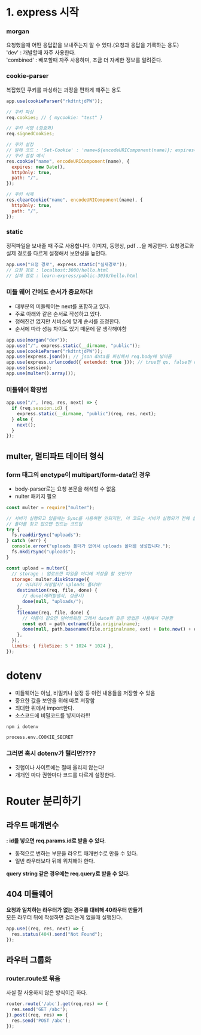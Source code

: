 # 1. express 시작

### morgan

요청했을때 어떤 응답값을 보내주는지 알 수 있다.(요청과 응답을 기록하는 용도)
<br>
'dev' : 개발할때 자주 사용한다.
<br>
'combined' : 배포할때 자주 사용하며, 조금 더 자세한 정보를 알려준다.

### cookie-parser

복잡했던 쿠키를 파싱하는 과정을 편하게 해주는 용도

```javascript
app.use(cookieParser("rkdtntjdPW"));

// 쿠키 파싱
req.cookies; // { mycookie: "test" }

// 쿠키 서명 (암호화)
req.signedCookies;

// 쿠키 설정
// 원래 코드 : 'Set-Cookie' : 'name=${encodeURIComponent(name)}; expires=${expires.toUTCString()}; httpOnly; path=/'
// 쿠키 설정 예시
res.cookie("name", encodeURIComponent(name), {
  expires: new Date(),
  httpOnly: true,
  path: "/",
});

// 쿠키 삭제
res.clearCookie("name", encodeURIComponent(name), {
  httpOnly: true,
  path: "/",
});
```

### static

정적파일을 보내줄 때 주로 사용합니다. 이미지, 동영상, pdf ...을 제공한다.
요청경로와 실제 경로를 다르게 설정해서 보안성을 높인다.

```javascript
app.use("요청 경로", express.static("실제경로"));
// 요청 경로 : localhost:3000/hello.html
// 실제 경로 : learn-express/public-3030/hello.html
```

### 미들 웨어 간에도 순서가 중요하다!

- 대부분의 미들웨어는 next를 포함하고 있다.
- 주로 아래와 같은 순서로 작성하고 있다.
- 정해진건 없지만 서비스에 맞게 순서를 조정한다.
- 순서에 따라 성능 차이도 있기 때문에 잘 생각해야함

```javascript
app.use(morgan("dev"));
app.use("/", express.static(__dirname, "public"));
app.use(cookieParser("rkdtntjdPW"));
app.use(express.json()); // json data를 파싱해서 req.body에 넣어줌
app.use(express.urlencoded({ extended: true })); // true면 qs, false면 querystring 모듈 사용
app.use(session);
app.use(multer().array());
```

### 미들웨어 확장법

```javascript
app.use("/", (req, res, next) => {
  if (req.session.id) {
    express.static(__dirname, "public")(req, res, next);
  } else {
    next();
  }
});
```

## multer, 멀티파트 데이터 형식

### form 태그의 enctype이 multipart/form-data인 경우

- body-parser로는 요청 본문을 해석할 수 없음
- nulter 패키지 필요

```javascript
const multer = require("multer");

// 서버가 실행되고 있을때는 Sync를 사용하면 안되지만, 이 코드는 서버가 실행되기 전에 실행하는 코드라 Sync를 사용해도 무방하다.
// 폴더를 찾고 없으면 만드는 코드임
try {
  fs.readdirSync("uploads");
} catch (err) {
  console.error("uploads 폴더가 없어서 uploads 폴더를 생성합니다.");
  fs.mkdirSync("uploads");
}

const upload = multer({
  // storage : 업로드한 파일을 어디에 저장을 할 것인가?
  storage: multer.diskStorage({
    // 어디다가 저장할지? uploads 폴더에!
    destination(req, file, done) {
      // done(에러발생시, 성공시)
      done(null, "uploads/");
    },
    filename(req, file, done) {
      // 이름이 같으면 덮어씌워짐 그래서 date와 같은 방법은 사용해서 구분함
      const ext = path.extname(file.originalname);
      done(null, path.basename(file.originalname, ext) + Date.now() + ext);
    },
  }),
  limits: { fileSize: 5 * 1024 * 1024 },
});
```

# dotenv

- 미들웨어는 아님, 비밀키나 설정 등 이런 내용들을 저장할 수 있음
- 중요한 값을 보안을 위해 따로 저장함
- 최대한 위에서 import한다.
- 소스코드에 비밀코드를 넣지마라!!!

```shell
npm i dotenv

process.env.COOKIE_SECRET
```

### 그러면 혹시 dotenv가 털리면????

- 깃헙이나 사이트에는 절때 올리지 않는다!
- 개개인 마다 권한마다 코드를 다르게 설정한다.

# Router 분리하기

## 라우트 매개변수

**: id를 넣으면 req.params.id로 받을 수 있다.**
<br>

- 동적으로 변하는 부분을 라우트 매개변수로 만들 수 있다.
- 일반 라우터보다 뒤에 위치해야 한다.

**query string 같은 경우에는 req.query로 받을 수 있다.**
<br>

## 404 미들웨어

**요청과 일치하는 라우터가 없는 경우를 대비해 40라우터 만들기**
<br>
모든 라우터 뒤에 작성하면 걸리는게 없을때 실행된다.

```javascript
app.use((req, res, next) => {
  res.status(404).send("Not Found");
});
```

## 라우터 그룹화

### router.route로 묶음

사실 잘 사용하지 않은 방식이긴 하다.

```javascript
router.route('/abc').get(req,res) => {
  res.send('GET /abc');
}).post((req, res) => {
  res.send('POST /abc');
});
```
